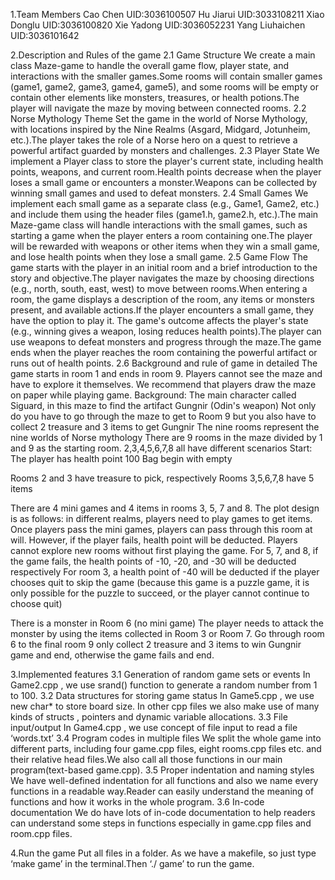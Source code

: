 1.Team Members
Cao Chen UID:3036100507
Hu Jiarui UID:3033108211
Xiao Donglu UID:3036100820
Xie Yadong UID:3036052231
Yang Liuhaichen UID:3036101642

2.Description and Rules of the game
2.1 Game Structure
We create a main class Maze-game to handle the overall game flow, player state, and interactions with the smaller games.Some rooms will contain smaller games (game1, game2, game3, game4, game5), and some rooms will be empty or contain other elements like monsters, treasures, or health potions.The player will navigate the maze by moving between connected rooms.
2.2 Norse Mythology Theme
Set the game in the world of Norse Mythology, with locations inspired by the Nine Realms (Asgard, Midgard, Jotunheim, etc.).The player takes the role of a Norse hero on a quest to retrieve a powerful artifact guarded by monsters and challenges.
2.3 Player State
We implement a Player class to store the player's current state, including health points, weapons, and current room.Health points decrease when the player loses a small game or encounters a monster.Weapons can be collected by winning small games and used to defeat monsters.
2.4 Small Games
We implement each small game as a separate class (e.g., Game1, Game2, etc.) and include them using the header files (game1.h, game2.h, etc.).The main Maze-game class will handle interactions with the small games, such as starting a game when the player enters a room containing one.The player will be rewarded with weapons or other items when they win a small game, and lose health points when they lose a small game.
2.5 Game Flow
The game starts with the player in an initial room and a brief introduction to the story and objective.The player navigates the maze by choosing directions (e.g., north, south, east, west) to move between rooms.When entering a room, the game displays a description of the room, any items or monsters present, and available actions.If the player encounters a small game, they have the option to play it. The game's outcome affects the player's state (e.g., winning gives a weapon, losing reduces health points).The player can use weapons to defeat monsters and progress through the maze.The game ends when the player reaches the room containing the powerful artifact or runs out of health points.
2.6 Background and rule of game in detailed
The game starts in room 1 and ends in room 9. Players cannot see the maze and have to explore it themselves. We recommend that players draw the maze on paper while playing game.
Background: The main character called Siguard, in this maze to find the artifact Gungnir (Odin's weapon) Not only do you have to go through the maze to get to Room 9 but you also have to collect 2 treasure and 3 items to get Gungnir The nine rooms represent the nine worlds of Norse mythology There are 9 rooms in the maze divided by 1 and 9 as the starting room. 2,3,4,5,6,7,8 all have different scenarios
Start:
The player has health point 100
Bag begin with empty

Rooms 2 and 3 have treasure to pick, respectively
Rooms 3,5,6,7,8 have 5 items

There are 4 mini games and 4 items in rooms 3, 5, 7 and 8. The plot design is as follows: in different realms, players need to play games to get items. Once players pass the mini games, players can pass through this room at will. However, if the player fails, health point will be deducted. Players cannot explore new rooms without first playing the game.
For 5, 7, and 8, if the game fails, the health points of -10, -20, and -30 will be deducted respectively
For room 3, a health point of -40 will be deducted if the player chooses quit to skip the game (because this game is a puzzle game, it is only possible for the puzzle to succeed, or the player cannot continue to choose quit)

There is a monster in Room 6 (no mini game) The player needs to attack the monster by using the items collected in Room 3 or Room 7.
Go through room 6 to the final room 9 only collect 2 treasure and 3 items to win Gungnir game and end, otherwise the game fails and end.

3.Implemented features
3.1 Generation of random game sets or events
In Game2.cpp , we use srand() function to generate a random number from 1 to 100.
3.2 Data structures for storing game status
In Game5.cpp , we use new char* to store board size. In other cpp files we also make use of many kinds of structs , pointers and dynamic variable allocations.
3.3 File input/output
In Game4.cpp , we use concept of file input to read a file ‘words.txt’
3.4 Program codes in multiple files
We split the whole game into different parts, including four game.cpp files, eight rooms.cpp files etc. and their relative head files.We also call all those functions in our main program(text-based game.cpp).
3.5 Proper indentation and naming styles
We have well-defined indentation for all functions and also we name every functions in a readable way.Reader can easily understand the meaning of functions and how it works in the whole program.
3.6 In-code documentation
We do have lots of in-code documentation to help readers can understand some steps in functions especially in game.cpp files and room.cpp files.

4.Run the game
Put all files in a folder. As we have a makefile, so just type ‘make game’ in the terminal.Then ‘./ game’ to run the game.
